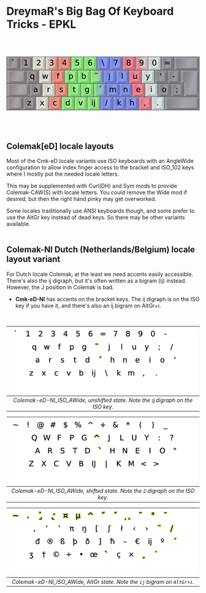 DreymaR's Big Bag Of Keyboard Tricks - EPKL
===========================================
<br><br>

![EPKL help image for Colemak-eD-Nl-CAWS on an ISO board](./Cmk-eD-Nl_ISO-CAWS_s0_EPKL.png)

<br><br>

Colemak[eD] locale layouts
--------------------------
Most of the Cmk-eD locale variants use ISO keyboards with an AngleWide configuration to allow index finger access to the bracket and ISO_102 keys where I mostly put the needed locale letters.

This may be supplemented with Curl(DH) and Sym mods to provide Colemak-CAW(S) with locale letters. You could remove the Wide mod if desired, but then the right hand pinky may get overworked.

Some locales traditionally use ANSI keyboards though, and some prefer to use the AltGr key instead of dead keys. So there may be other variants available.
<br><br>

Colemak-Nl Dutch (Netherlands/Belgium) locale layout variant
------------------------------------------------------------
For Dutch locale Colemak, at the least we need accents easily accessible. There's also the ĳ digraph, but it's often written as a bigram (ij) instead. However, the J position in Colemak is bad.
- **Cmk-eD-Nl** has accents on the bracket keys. The ĳ digraph is on the ISO key if you have it, and there's also an ij bigram on AltGr+i.
<br>

|![EPKL help image for Colemak-eD-Nl AngleWide on an ISO board, unshifted state](./Cmk-eD-Nl_ISO_AWide/state0.png)|
|   :---:   |
|_Colemak-eD-Nl_ISO_AWide, unshifted state. Note the `ĳ` digraph on the ISO key._|

|![EPKL help image for Colemak-eD-Nl AngleWide on an ISO board, shifted state](./Cmk-eD-Nl_ISO_AWide/state1.png)|
|   :---:   |
|_Colemak-eD-Nl_ISO_AWide, shifted state. Note the `Ĳ` digraph on the ISO key._|

|![EPKL help image for Colemak-eD-Nl AngleWide on an ISO board, AltGr state](./Cmk-eD-Nl_ISO_AWide/state6.png)|
|   :---:   |
|_Colemak-eD-Nl_ISO_AWide, AltGr state. Note the `ij` bigram on `AltGr+i`._|
